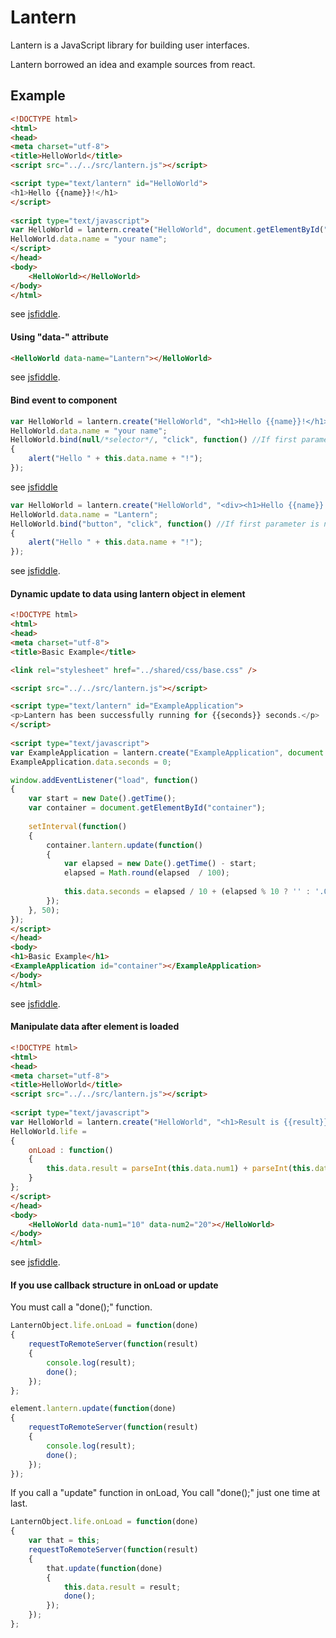 # Lantern

Lantern is a JavaScript library for building user interfaces.

Lantern borrowed an idea and example sources from react.

## Example
```html
<!DOCTYPE html>
<html>
<head>
<meta charset="utf-8">
<title>HelloWorld</title>
<script src="../../src/lantern.js"></script>

<script type="text/lantern" id="HelloWorld">
<h1>Hello {{name}}!</h1>
</script>
	
<script type="text/javascript">
var HelloWorld = lantern.create("HelloWorld", document.getElementById("HelloWorld").innerHTML);
HelloWorld.data.name = "your name";
</script>
</head>
<body>
	<HelloWorld></HelloWorld>
</body>
</html>
```
see [jsfiddle](https://jsfiddle.net/Alprensia/w8gr05sn/3/).



#### Using "data-" attribute
```html
<HelloWorld data-name="Lantern"></HelloWorld>
```
see [jsfiddle](https://jsfiddle.net/Alprensia/0yz7kfef/1/).



#### Bind event to component
```javascript
var HelloWorld = lantern.create("HelloWorld", "<h1>Hello {{name}}!</h1>");
HelloWorld.data.name = "your name";
HelloWorld.bind(null/*selector*/, "click", function() //If first parameter is null, then bind event to top element. in this case, '<h1>'.
{
	alert("Hello " + this.data.name + "!");
});
```
see [jsfiddle](https://jsfiddle.net/Alprensia/cv9dujod/1/)

```javascript
var HelloWorld = lantern.create("HelloWorld", "<div><h1>Hello {{name}}!</h1><button type='button'>Click here!</button></div>");
HelloWorld.data.name = "Lantern";
HelloWorld.bind("button", "click", function() //If first parameter is null, then bind event to top element. in this case, '<div>'.
{
	alert("Hello " + this.data.name + "!");
});
```
see [jsfiddle](https://jsfiddle.net/Alprensia/0yz7kfef/2/).



#### Dynamic update to data using lantern object in element
```html
<!DOCTYPE html>
<html>
<head>
<meta charset="utf-8">
<title>Basic Example</title>

<link rel="stylesheet" href="../shared/css/base.css" />

<script src="../../src/lantern.js"></script>

<script type="text/lantern" id="ExampleApplication">
<p>Lantern has been successfully running for {{seconds}} seconds.</p>
</script>
	
<script type="text/javascript">
var ExampleApplication = lantern.create("ExampleApplication", document.getElementById("ExampleApplication").innerHTML);
ExampleApplication.data.seconds = 0;

window.addEventListener("load", function()
{
	var start = new Date().getTime();
	var container = document.getElementById("container");
	
	setInterval(function()
	{
		container.lantern.update(function()
		{
			var elapsed = new Date().getTime() - start;
			elapsed = Math.round(elapsed  / 100);
			
			this.data.seconds = elapsed / 10 + (elapsed % 10 ? '' : '.0' );
		});	
	}, 50);
});
</script>
</head>
<body>
<h1>Basic Example</h1>
<ExampleApplication id="container"></ExampleApplication>
</body>
</html>
```
see [jsfiddle](https://jsfiddle.net/Alprensia/2kzfphmt/1/).



#### Manipulate data after element is loaded
```html
<!DOCTYPE html>
<html>
<head>
<meta charset="utf-8">
<title>HelloWorld</title>
<script src="../../src/lantern.js"></script>
	
<script type="text/javascript">
var HelloWorld = lantern.create("HelloWorld", "<h1>Result is {{result}}.</h1>");
HelloWorld.life =
{
	onLoad : function()
	{
		this.data.result = parseInt(this.data.num1) + parseInt(this.data.num2);
	}
};
</script>
</head>
<body>
	<HelloWorld data-num1="10" data-num2="20"></HelloWorld>
</body>
</html>
```
see [jsfiddle](https://jsfiddle.net/Alprensia/ah5nryf6/1/).



#### If you use callback structure in onLoad or update
You must call a "done();" function.
```javascript
LanternObject.life.onLoad = function(done)
{
	requestToRemoteServer(function(result)
	{
		console.log(result);
		done();		
	});
};
```
```javascript
element.lantern.update(function(done)
{
	requestToRemoteServer(function(result)
	{
		console.log(result);
		done();		
	});
});	
```

If you call a "update" function in onLoad, You call "done();" just one time at last.
```javascript
LanternObject.life.onLoad = function(done)
{
	var that = this;
	requestToRemoteServer(function(result)
	{
		that.update(function(done)
		{
			this.data.result = result;
			done();		
		});
	});
};
```